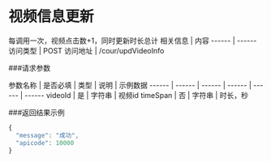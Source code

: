 # 视频信息更新
每调用一次，视频点击数+1，同时更新时长总计
 相关信息 | 内容
 ------ | ------
 访问类型 | POST
 访问地址 | /cour/updVideoInfo

###请求参数

 参数名称 | 是否必填 | 类型 | 说明 | 示例数据
 ------ | ------ | ------ | ------ | ------ | ------
 videoId | 是 | 字符串 | 视频id
 timeSpan | 否 | 字符串 | 时长，秒
 
###返回结果示例

```javascript
{
  "message": "成功",
  "apicode": 10000
}

```
